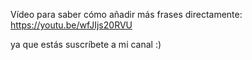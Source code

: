 Vídeo para saber cómo añadir más frases directamente:
https://youtu.be/wfJIjs20RVU

ya que estás suscríbete a mi canal :)
